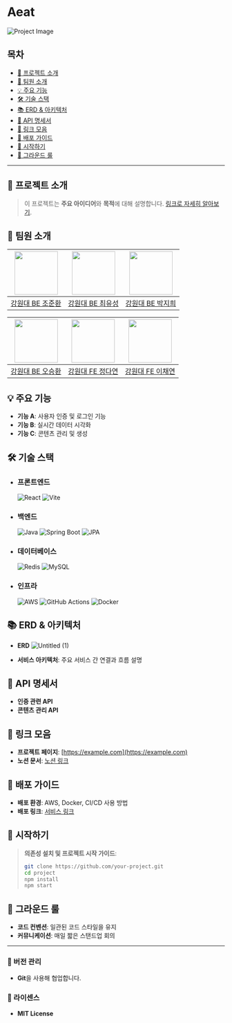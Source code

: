 # Aeat

![Project Image](https://github.com/user-attachments/assets/sample-image-url)

## 목차
- [🚀 프로젝트 소개](#-프로젝트-소개)
- [👥 팀원 소개](#-팀원-소개)
- [💡 주요 기능](#-주요-기능)
- [🛠 기술 스택](#-기술-스택)
- [📚 ERD & 아키텍처](#-erd--아키텍처)
- [📜 API 명세서](#-api-명세서)
- [🔗 링크 모음](#-링크-모음)
- [🚀 배포 가이드](#-배포-가이드)
- [📄 시작하기](#-시작하기)
- [🤝 그라운드 룰](#-그라운드-룰)

---

## 🚀 프로젝트 소개

> 이 프로젝트는 **주요 아이디어**와 **목적**에 대해 설명합니다. [링크로 자세히 알아보기](#).

## 👥 팀원 소개

| [<img src="https://avatars.githubusercontent.com/jjh4450" width="100px">](https://github.com/jjh4450) | [<img src="https://avatars.githubusercontent.com/youcastle03" width="100px">](https://github.com/youcastle03) | [<img src="https://avatars.githubusercontent.com/peacefullyquietly" width="100px">](https://github.com/peacefullyquietly) |
|:---------------------------------------------------------------------------------------------------------------:|:-------------------------------------------------------------------------------------------------------------:|:-------------------------------------------------------------------------------------------------------------:|
|                                   [강원대 BE 조준환](https://github.com/jjh4450)                                   |                                   [강원대 BE 최유성](https://github.com/youcastle03)                                   |                                   [강원대 BE 박지희](https://github.com/peacefullyquietly)                                    |

| [<img src="https://avatars.githubusercontent.com/humpose" width="100px">](https://github.com/humpose) | [<img src="https://avatars.githubusercontent.com/dandamdandam" width="100px">](https://github.com/dandamdandam) | [<img src="https://avatars.githubusercontent.com/codus1718" width="100px">](https://github.com/codus1718) |
|:---------------------------------------------------------------------------------------------------------------:|:-------------------------------------------------------------------------------------------------------------:|:-------------------------------------------------------------------------------------------------------------:|
|                                   [강원대 BE 오승환](https://github.com/humpose)                                   |                                   [강원대 FE 정다연](https://github.com/dandamdandam)                                   |                                   [강원대 FE 이채연](https://github.com/codus1718)                                    |

## 💡 주요 기능

- **기능 A**: 사용자 인증 및 로그인 기능
- **기능 B**: 실시간 데이터 시각화
- **기능 C**: 콘텐츠 관리 및 생성

## 🛠 기술 스택

- ### 프론트엔드
  ![React](https://img.shields.io/badge/React-61DAFB?style=for-the-badge&logo=react&logoColor=white)
  ![Vite](https://img.shields.io/badge/Vite-646CFF?style=for-the-badge&logo=vite&logoColor=white)
- ### 백엔드
  ![Java](https://img.shields.io/badge/Java-007396?style=for-the-badge&logo=java&logoColor=white)
  ![Spring Boot](https://img.shields.io/badge/Spring%20Boot-6DB33F?style=for-the-badge&logo=spring&logoColor=white)
  ![JPA](https://img.shields.io/badge/JPA-007396?style=for-the-badge&logo=hibernate&logoColor=white)
- ### 데이터베이스
  ![Redis](https://img.shields.io/badge/Redis-DC382D?style=for-the-badge&logo=redis&logoColor=white)
  ![MySQL](https://img.shields.io/badge/MySQL-4479A1?style=for-the-badge&logo=mysql&logoColor=white)
- ### 인프라
  ![AWS](https://img.shields.io/badge/AWS-232F3E?style=for-the-badge&logo=amazon-aws&logoColor=white)
  ![GitHub Actions](https://img.shields.io/badge/GitHub%20Actions-2088FF?style=for-the-badge&logo=github-actions&logoColor=white)
  ![Docker](https://img.shields.io/badge/Docker-2496ED?style=for-the-badge&logo=docker&logoColor=white)


## 📚 ERD & 아키텍처

- **ERD**
![Untitled (1)](https://github.com/user-attachments/assets/d128252a-1b3e-4632-97af-78f31b51a2a8)

- **서비스 아키텍처**: 주요 서비스 간 연결과 흐름 설명

## 📜 API 명세서

- **인증 관련 API**
- **콘텐츠 관리 API**

## 🔗 링크 모음

- **프로젝트 페이지**: [https://example.com](https://example.com)
- **노션 문서**: [노션 링크](#)

## 🚀 배포 가이드

- **배포 환경**: AWS, Docker, CI/CD 사용 방법
- **배포 링크**: [서비스 링크](#)

## 📄 시작하기

> **의존성 설치 및 프로젝트 시작 가이드**:
> ```bash
> git clone https://github.com/your-project.git
> cd project
> npm install
> npm start
> ```

## 🤝 그라운드 룰

- **코드 컨벤션**: 일관된 코드 스타일을 유지
- **커뮤니케이션**: 매일 짧은 스탠드업 회의

---

### 📌 버전 관리

- **Git**을 사용해 협업합니다.

### 📝 라이센스

- **MIT License**
